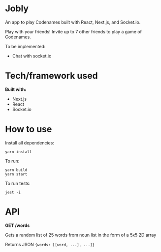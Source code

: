 # Jobly
An app to play Codenames built with React, Next.js, and Socket.io.

Play with your friends! Invite up to 7 other friends to play a game of Codenames.

To be implemented:
- Chat with socket.io

# Tech/framework used
**Built with:**
- Next.js
- React
- Socket.io

# How to use

Install all dependencies:
```
yarn install
```

To run:
```
yarn build
yarn start
```

To run tests:
```
jest -i
```

# API

**GET /words**

Gets a random list of 25 words from noun list in the form of a 5x5 2D array

Returns JSON `{words: [[word, ...], ...]}`
